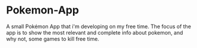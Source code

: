 # Pokemon-App
A small Pokémon App that i'm developing on my free time. The focus of the app is to show the most relevant and complete info about pokemon, and why not, some games to kill free time.
